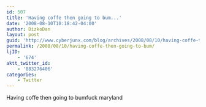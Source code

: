 ```yaml
---
id: 507
title: 'Having coffe then going to bum...'
date: '2008-08-10T10:18:42-04:00'
author: DizkoDan
layout: post
guid: 'http://www.cyberjunx.com/blog/archives/2008/08/10/having-coffe-then-going-to-bum/'
permalink: /2008/08/10/having-coffe-then-going-to-bum/
ljID:
    - '674'
aktt_twitter_id:
    - '883276406'
categories:
    - Twitter
---
```


Having coffe then going to bumfuck maryland